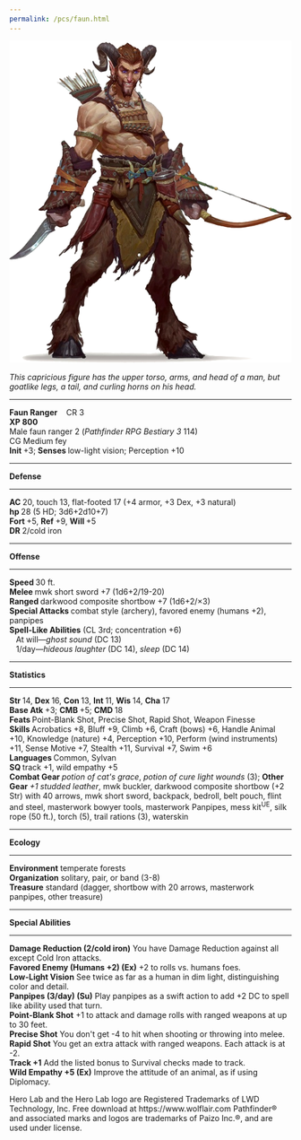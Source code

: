 ```yaml
---
permalink: /pcs/faun.html
---
```


![faun](./faun.png)

<html>
<head><title>Faun Ranger - created with Hero Lab&reg;</title>
<meta http-equiv="Content-Type" content="text/html; charset=UTF-8"/>
</head>
<body>
<i>This capricious figure has the upper torso, arms, and head of a man, but goatlike legs, a tail, and curling horns on his head.</i><br/>
<hr/><b>Faun Ranger</b>&nbsp;&nbsp;&nbsp;&nbsp;CR 3<br/>
<b>XP 800</b><br/>
Male faun ranger 2 (<i>Pathfinder RPG Bestiary 3</i> 114)<br/>
CG Medium fey<br/>
<b>Init </b>+3; <b>Senses </b>low-light vision; Perception +10<br/>
<hr/><b>Defense</b><br/>
<hr/><b>AC </b>20, touch 13, flat-footed 17 (+4 armor, +3 Dex, +3 natural)<br/>
<b>hp </b>28 (5 HD; 3d6+2d10+7)<br/>
<b>Fort </b>+5, <b>Ref </b>+9, <b>Will </b>+5<br/>
<b>DR </b>2/cold iron<br/>
<hr/><b>Offense</b><br/>
<hr/><b>Speed </b>30 ft.<br/>
<b>Melee </b>mwk short sword +7 (1d6+2/19-20)<br/>
<b>Ranged </b>darkwood composite shortbow +7 (1d6+2/×3)<br/>
<b>Special Attacks </b>combat style (archery), favored enemy (humans +2), panpipes<br/>
<b>Spell-Like Abilities</b> (CL 3rd; concentration +6)<br/>
&nbsp;&nbsp;&nbsp;At will—<i>ghost sound</i> (DC 13)<br/>
&nbsp;&nbsp;&nbsp;1/day—<i>hideous laughter</i> (DC 14), <i>sleep</i> (DC 14)<br/>
<hr/><b>Statistics</b><br/>
<hr/><b>Str </b>14, <b>Dex </b>16, <b>Con </b>13, <b>Int </b>11, <b>Wis </b>14, <b>Cha </b>17<br/>
<b>Base Atk </b>+3; <b>CMB </b>+5; <b>CMD </b>18<br/>
<b>Feats </b>Point-Blank Shot, Precise Shot, Rapid Shot, Weapon Finesse<br/>
<b>Skills </b>Acrobatics +8, Bluff +9, Climb +6, Craft (bows) +6, Handle Animal +10, Knowledge (nature) +4, Perception +10, Perform (wind instruments) +11, Sense Motive +7, Stealth +11, Survival +7, Swim +6<br/>
<b>Languages </b>Common, Sylvan<br/>
<b>SQ </b>track +1, wild empathy +5<br/>
<b>Combat Gear </b><i>potion of cat's grace</i>, <i>potion of cure light wounds</i> (3); <b>Other Gear </b><i>+1 studded leather</i>, mwk buckler, darkwood composite shortbow (+2 Str) with 40 arrows, mwk short sword, backpack, bedroll, belt pouch, flint and steel, masterwork bowyer tools, masterwork Panpipes, mess kit<sup>UE</sup>, silk rope (50 ft.), torch (5), trail rations (3), waterskin<br/>
<hr/><b>Ecology</b><br/>
<hr/><b>Environment</b> temperate forests<br/>
<b>Organization</b> solitary, pair, or band (3-8)<br/>
<b>Treasure</b> standard (dagger, shortbow with 20 arrows, masterwork panpipes, other treasure)<br/>
<hr/><b>Special Abilities</b><br/>
<hr/><b>Damage Reduction (2/cold iron)</b> You have Damage Reduction against all except Cold Iron attacks.<br/>
<b>Favored Enemy (Humans +2) (Ex)</b> +2 to rolls vs. humans foes.<br/>
<b>Low-Light Vision</b> See twice as far as a human in dim light, distinguishing color and detail.<br/>
<b>Panpipes (3/day) (Su)</b> Play panpipes as a swift action to add +2 DC to spell like ability used that turn.<br/>
<b>Point-Blank Shot</b> +1 to attack and damage rolls with ranged weapons at up to 30 feet.<br/>
<b>Precise Shot</b> You don't get -4 to hit when shooting or throwing into melee.<br/>
<b>Rapid Shot</b> You get an extra attack with ranged weapons. Each attack is at -2.<br/>
<b>Track +1</b> Add the listed bonus to Survival checks made to track.<br/>
<b>Wild Empathy +5 (Ex)</b> Improve the attitude of an animal, as if using Diplomacy.<br/>

<p>Hero Lab and the Hero Lab logo are Registered Trademarks of LWD Technology, Inc. Free download at https://www.wolflair.com
Pathfinder® and associated marks and logos are trademarks of Paizo Inc.®, and are used under license.</p>
</body>
</html>
